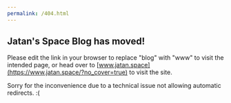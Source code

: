 ```yaml
---
permalink: /404.html
---
```


## Jatan's Space Blog has moved!

Please edit the link in your browser to replace "blog" with "www" to visit the intended page, or head over to [www.jatan.space](https://www.jatan.space/?no_cover=true) to visit the site.

Sorry for the inconvenience due to a technical issue not allowing automatic redirects. :(
